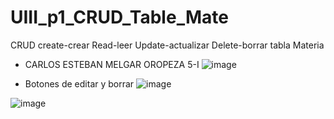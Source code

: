 # UIII_p1_CRUD_Table_Mate
CRUD create-crear Read-leer Update-actualizar Delete-borrar tabla Materia
- CARLOS ESTEBAN MELGAR OROPEZA 5-I
![image](https://github.com/user-attachments/assets/57382f1b-a4a9-468f-9dc4-3644c9e9ec22)

- Botones de editar y borrar
![image](https://github.com/user-attachments/assets/ab4a6f89-012d-4fe8-ac29-0daf03cf0f4f)



![image](https://github.com/user-attachments/assets/90265a4c-130d-4e14-9158-b4fb7be1ce4c)


